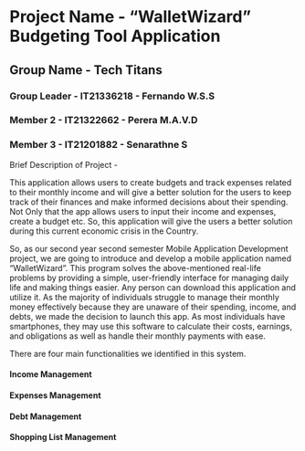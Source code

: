 # Project Name - “WalletWizard” Budgeting Tool Application
## Group Name - Tech Titans
### Group Leader - IT21336218 - Fernando W.S.S
### Member 2 - IT21322662 - Perera M.A.V.D
### Member 3 - IT21201882 - Senarathne S

Brief Description of Project -

This application allows users to create budgets and track expenses related to their monthly income 
and will give a better solution for the users to keep track of their finances and make informed 
decisions about their spending. Not Only that the app allows users to input their income and 
expenses, create a budget etc. So, this application will give the users a better solution during this 
current economic crisis in the Country.

So, as our second year second semester Mobile Application Development project, we are going to 
introduce and develop a mobile application named “WalletWizard”. This program solves the 
above-mentioned real-life problems by providing a simple, user-friendly interface for managing 
daily life and making things easier. Any person can download this application and utilize it.
As the majority of individuals struggle to manage their monthly money effectively because they 
are unaware of their spending, income, and debts, we made the decision to launch this app. As 
most individuals have smartphones, they may use this software to calculate their costs, earnings, 
and obligations as well as handle their monthly payments with ease.

There are four main functionalities we identified in this system.
#### Income Management
#### Expenses Management
#### Debt Management
#### Shopping List Management
